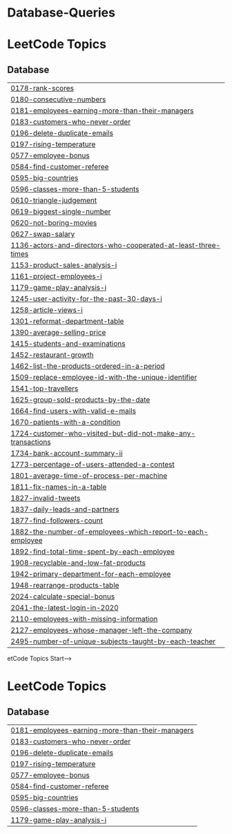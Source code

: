 # Database-Queries
<!---LeetCode Topics Start-->
# LeetCode Topics
## Database
|  |
| ------- |
| [0178-rank-scores](https://github.com/sahildando/Database-Queries/tree/master/0178-rank-scores) |
| [0180-consecutive-numbers](https://github.com/sahildando/Database-Queries/tree/master/0180-consecutive-numbers) |
| [0181-employees-earning-more-than-their-managers](https://github.com/sahildando/Database-Queries/tree/master/0181-employees-earning-more-than-their-managers) |
| [0183-customers-who-never-order](https://github.com/sahildando/Database-Queries/tree/master/0183-customers-who-never-order) |
| [0196-delete-duplicate-emails](https://github.com/sahildando/Database-Queries/tree/master/0196-delete-duplicate-emails) |
| [0197-rising-temperature](https://github.com/sahildando/Database-Queries/tree/master/0197-rising-temperature) |
| [0577-employee-bonus](https://github.com/sahildando/Database-Queries/tree/master/0577-employee-bonus) |
| [0584-find-customer-referee](https://github.com/sahildando/Database-Queries/tree/master/0584-find-customer-referee) |
| [0595-big-countries](https://github.com/sahildando/Database-Queries/tree/master/0595-big-countries) |
| [0596-classes-more-than-5-students](https://github.com/sahildando/Database-Queries/tree/master/0596-classes-more-than-5-students) |
| [0610-triangle-judgement](https://github.com/sahildando/Database-Queries/tree/master/0610-triangle-judgement) |
| [0619-biggest-single-number](https://github.com/sahildando/Database-Queries/tree/master/0619-biggest-single-number) |
| [0620-not-boring-movies](https://github.com/sahildando/Database-Queries/tree/master/0620-not-boring-movies) |
| [0627-swap-salary](https://github.com/sahildando/Database-Queries/tree/master/0627-swap-salary) |
| [1136-actors-and-directors-who-cooperated-at-least-three-times](https://github.com/sahildando/Database-Queries/tree/master/1136-actors-and-directors-who-cooperated-at-least-three-times) |
| [1153-product-sales-analysis-i](https://github.com/sahildando/Database-Queries/tree/master/1153-product-sales-analysis-i) |
| [1161-project-employees-i](https://github.com/sahildando/Database-Queries/tree/master/1161-project-employees-i) |
| [1179-game-play-analysis-i](https://github.com/sahildando/Database-Queries/tree/master/1179-game-play-analysis-i) |
| [1245-user-activity-for-the-past-30-days-i](https://github.com/sahildando/Database-Queries/tree/master/1245-user-activity-for-the-past-30-days-i) |
| [1258-article-views-i](https://github.com/sahildando/Database-Queries/tree/master/1258-article-views-i) |
| [1301-reformat-department-table](https://github.com/sahildando/Database-Queries/tree/master/1301-reformat-department-table) |
| [1390-average-selling-price](https://github.com/sahildando/Database-Queries/tree/master/1390-average-selling-price) |
| [1415-students-and-examinations](https://github.com/sahildando/Database-Queries/tree/master/1415-students-and-examinations) |
| [1452-restaurant-growth](https://github.com/sahildando/Database-Queries/tree/master/1452-restaurant-growth) |
| [1462-list-the-products-ordered-in-a-period](https://github.com/sahildando/Database-Queries/tree/master/1462-list-the-products-ordered-in-a-period) |
| [1509-replace-employee-id-with-the-unique-identifier](https://github.com/sahildando/Database-Queries/tree/master/1509-replace-employee-id-with-the-unique-identifier) |
| [1541-top-travellers](https://github.com/sahildando/Database-Queries/tree/master/1541-top-travellers) |
| [1625-group-sold-products-by-the-date](https://github.com/sahildando/Database-Queries/tree/master/1625-group-sold-products-by-the-date) |
| [1664-find-users-with-valid-e-mails](https://github.com/sahildando/Database-Queries/tree/master/1664-find-users-with-valid-e-mails) |
| [1670-patients-with-a-condition](https://github.com/sahildando/Database-Queries/tree/master/1670-patients-with-a-condition) |
| [1724-customer-who-visited-but-did-not-make-any-transactions](https://github.com/sahildando/Database-Queries/tree/master/1724-customer-who-visited-but-did-not-make-any-transactions) |
| [1734-bank-account-summary-ii](https://github.com/sahildando/Database-Queries/tree/master/1734-bank-account-summary-ii) |
| [1773-percentage-of-users-attended-a-contest](https://github.com/sahildando/Database-Queries/tree/master/1773-percentage-of-users-attended-a-contest) |
| [1801-average-time-of-process-per-machine](https://github.com/sahildando/Database-Queries/tree/master/1801-average-time-of-process-per-machine) |
| [1811-fix-names-in-a-table](https://github.com/sahildando/Database-Queries/tree/master/1811-fix-names-in-a-table) |
| [1827-invalid-tweets](https://github.com/sahildando/Database-Queries/tree/master/1827-invalid-tweets) |
| [1837-daily-leads-and-partners](https://github.com/sahildando/Database-Queries/tree/master/1837-daily-leads-and-partners) |
| [1877-find-followers-count](https://github.com/sahildando/Database-Queries/tree/master/1877-find-followers-count) |
| [1882-the-number-of-employees-which-report-to-each-employee](https://github.com/sahildando/Database-Queries/tree/master/1882-the-number-of-employees-which-report-to-each-employee) |
| [1892-find-total-time-spent-by-each-employee](https://github.com/sahildando/Database-Queries/tree/master/1892-find-total-time-spent-by-each-employee) |
| [1908-recyclable-and-low-fat-products](https://github.com/sahildando/Database-Queries/tree/master/1908-recyclable-and-low-fat-products) |
| [1942-primary-department-for-each-employee](https://github.com/sahildando/Database-Queries/tree/master/1942-primary-department-for-each-employee) |
| [1948-rearrange-products-table](https://github.com/sahildando/Database-Queries/tree/master/1948-rearrange-products-table) |
| [2024-calculate-special-bonus](https://github.com/sahildando/Database-Queries/tree/master/2024-calculate-special-bonus) |
| [2041-the-latest-login-in-2020](https://github.com/sahildando/Database-Queries/tree/master/2041-the-latest-login-in-2020) |
| [2110-employees-with-missing-information](https://github.com/sahildando/Database-Queries/tree/master/2110-employees-with-missing-information) |
| [2127-employees-whose-manager-left-the-company](https://github.com/sahildando/Database-Queries/tree/master/2127-employees-whose-manager-left-the-company) |
| [2495-number-of-unique-subjects-taught-by-each-teacher](https://github.com/sahildando/Database-Queries/tree/master/2495-number-of-unique-subjects-taught-by-each-teacher) |
<!---LeetCode Topics End-->etCode Topics Start-->
# LeetCode Topics
## Database
|  |
| ------- |
| [0181-employees-earning-more-than-their-managers](https://github.com/sahildando/Database-Queries/tree/master/0181-employees-earning-more-than-their-managers) |
| [0183-customers-who-never-order](https://github.com/sahildando/Database-Queries/tree/master/0183-customers-who-never-order) |
| [0196-delete-duplicate-emails](https://github.com/sahildando/Database-Queries/tree/master/0196-delete-duplicate-emails) |
| [0197-rising-temperature](https://github.com/sahildando/Database-Queries/tree/master/0197-rising-temperature) |
| [0577-employee-bonus](https://github.com/sahildando/Database-Queries/tree/master/0577-employee-bonus) |
| [0584-find-customer-referee](https://github.com/sahildando/Database-Queries/tree/master/0584-find-customer-referee) |
| [0595-big-countries](https://github.com/sahildando/Database-Queries/tree/master/0595-big-countries) |
| [0596-classes-more-than-5-students](https://github.com/sahildando/Database-Queries/tree/master/0596-classes-more-than-5-students) |
| [1179-game-play-analysis-i](https://github.com/sahildando/Database-Queries/tree/master/1179-game-play-analysis-i) |








